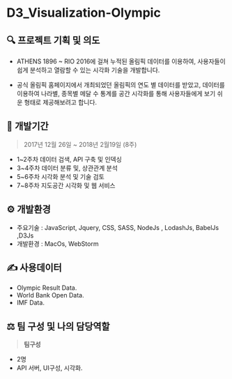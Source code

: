 # D3_Visualization-Olympic

## 🔍 프로젝트 기획 및 의도

* ATHENS 1896 ~ RIO 2016에 걸쳐 누적된 올림픽 데이터를 이용하여, 사용자들이 쉽게 분석하고 열람할 수 있는 시각화 기술을 개발합니다.

* 공식 올림픽 홈페이지에서 개최되었던 올림픽의 연도 별 데이터를 받았고, 데이터를 이용하여 나라별, 종목별 메달 수 통계를 공간 시각화를 통해 사용자들에게 보기 쉬운 형태로 제공해보려고 합니다.

## 📅 개발기간

> 2017년 12월 26일 ~ 2018년 2월19일 (8주)

* 1~2주차 데이터 검색, API 구축 및 인덱싱
* 3~4주차 데이터 분류 및, 상관관계 분석 
* 5~6주차 시각화 분석 및 기술 검토
* 7~8주차 지도공간 시각화 및 웹 서비스


## ⚙ 개발환경

* 주요기술 : JavaScript, Jquery, CSS, SASS, NodeJs , LodashJs, BabelJs ,D3Js
* 개발환경 : MacOs, WebStorm


## ✍ 사용데이터

* Olympic Result Data.
* World Bank Open Data.
* IMF Data.


## ⚖ 팀 구성 및 나의 담당역할

>**팀구성**

* 2명
* API 서버, UI구성, 시각화.